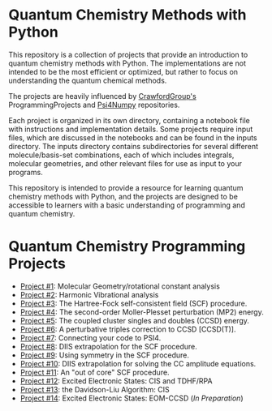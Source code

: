 # Quantum Chemistry Methods with Python

This repository is a collection of projects that provide an introduction to quantum chemistry methods with Python. The implementations are not intended to be the most efficient or optimized, but rather to focus on understanding the quantum chemical methods.

The projects are heavily influenced by [CrawfordGroup's](https://github.com/CrawfordGroup/ProgrammingProjects) ProgrammingProjects and [Psi4Numpy](https://github.com/psi4/psi4numpy) repositories.

Each project is organized in its own directory, containing a notebook file with instructions and implementation details. Some projects require input files, which are discussed in the notebooks and can be found in the inputs directory. The inputs directory contains subdirectories for several different molecule/basis-set combinations, each of which includes integrals, molecular geometries, and other relevant files for use as input to your programs.

This repository is intended to provide a resource for learning quantum chemistry methods with Python, and the projects are designed to be accessible to learners with a basic understanding of programming and quantum chemistry.



# Quantum Chemistry Programming Projects 
 - [Project #1](https://github.com/CrawfordGroup/ProgrammingProjects/tree/master/Project%2301): Molecular Geometry/rotational constant analysis
 - [Project #2](https://github.com/CrawfordGroup/ProgrammingProjects/tree/master/Project%2302): Harmonic Vibrational analysis
 - [Project #3](https://github.com/CrawfordGroup/ProgrammingProjects/tree/master/Project%2303): The Hartree-Fock self-consistent field (SCF) procedure.
 - [Project #4](https://github.com/CrawfordGroup/ProgrammingProjects/tree/master/Project%2304): The second-order Moller-Plesset perturbation (MP2) energy.
 - [Project #5](https://github.com/CrawfordGroup/ProgrammingProjects/tree/master/Project%2305): The coupled cluster singles and doubles (CCSD) energy.
 - [Project #6](https://github.com/CrawfordGroup/ProgrammingProjects/tree/master/Project%2306): A perturbative triples correction to CCSD [CCSD(T)].
 - [Project #7](https://github.com/CrawfordGroup/ProgrammingProjects/tree/master/Project%2307): Connecting your code to PSI4.
 - [Project #8](https://github.com/CrawfordGroup/ProgrammingProjects/tree/master/Project%2308): DIIS extrapolation for the SCF procedure.
 - [Project #9](https://github.com/CrawfordGroup/ProgrammingProjects/tree/master/Project%2309): Using symmetry in the SCF procedure.
 - [Project #10](https://github.com/CrawfordGroup/ProgrammingProjects/tree/master/Project%2310): DIIS extrapolation for solving the CC amplitude equations.
 - [Project #11](https://github.com/CrawfordGroup/ProgrammingProjects/tree/master/Project%2311): An "out of core" SCF procedure.
 - [Project #12](https://github.com/CrawfordGroup/ProgrammingProjects/tree/master/Project%2312): Excited Electronic States: CIS and TDHF/RPA
 - [Project #13](https://github.com/CrawfordGroup/ProgrammingProjects/tree/master/Project%2313): the Davidson-Liu Algorithm: CIS
 - [Project #14](https://github.com/CrawfordGroup/ProgrammingProjects/tree/master/Project%2314): Excited Electronic States: EOM-CCSD (*In Preparation*)
 
